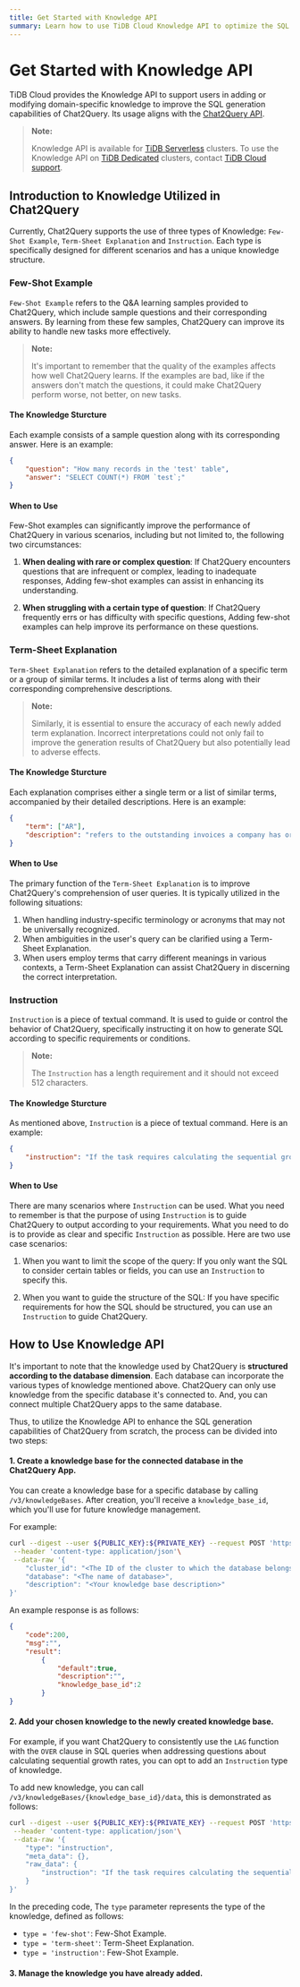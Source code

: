 ```yaml
---
title: Get Started with Knowledge API
summary: Learn how to use TiDB Cloud Knowledge API to optimize the SQL generation performance of the chat2query.
---
```


# Get Started with Knowledge API

TiDB Cloud provides the Knowledge API to support users in adding or modifying domain-specific knowledge to improve the SQL generation capabilities of Chat2Query. Its usage aligns with the [Chat2Query API](/tidb-cloud/use-chat2query-api.md). 


> **Note:**
>
> Knowledge API is available for [TiDB Serverless](/tidb-cloud/select-cluster-tier.md#tidb-serverless) clusters. To use the Knowledge API on [TiDB Dedicated](/tidb-cloud/select-cluster-tier.md#tidb-dedicated) clusters, contact [TiDB Cloud support](/tidb-cloud/tidb-cloud-support.md).


## Introduction to Knowledge Utilized in Chat2Query
Currently, Chat2Query supports the use of three types of Knowledge: `Few-Shot Example`, `Term-Sheet Explanation` and `Instruction`. Each type is specifically designed for different scenarios and has a unique knowledge structure.

### Few-Shot Example
`Few-Shot Example` refers to the Q&A learning samples provided to Chat2Query, which include sample questions and their corresponding answers. By learning from these few samples, Chat2Query can improve its ability to handle new tasks more effectively.

> **Note:**
>
> It's important to remember that the quality of the examples affects how well Chat2Query learns. If the examples are bad, like if the answers don't match the questions, it could make Chat2Query perform worse, not better, on new tasks.

#### The Knowledge Sturcture
Each example consists of a sample question along with its corresponding answer. Here is an example:

```json
{
    "question": "How many records in the 'test' table", 
    "answer": "SELECT COUNT(*) FROM `test`;"
}
```


#### When to Use
Few-Shot examples can significantly improve the performance of Chat2Query in various scenarios, including but not limited to, the following two circumstances:

1. **When dealing with rare or complex question**: If Chat2Query encounters questions that are infrequent or complex, leading to inadequate responses, Adding few-shot examples can assist in enhancing its understanding.

2. **When struggling with a certain type of question**: If Chat2Query frequently errs or has difficulty with specific questions, Adding few-shot examples can help improve its performance on these questions.



### Term-Sheet Explanation
`Term-Sheet Explanation` refers to the detailed explanation of a specific term or a group of similar terms. It includes a list of terms along with their corresponding comprehensive descriptions.

> **Note:**
>
> Similarly, it is essential to ensure the accuracy of each newly added term explanation. Incorrect interpretations could not only fail to improve the generation results of Chat2Query but also potentially lead to adverse effects.

#### The Knowledge Sturcture
Each explanation comprises either a single term or a list of similar terms, accompanied by their detailed descriptions. Here is an example:
```json
{
    "term": ["AR"],
    "description": "refers to the outstanding invoices a company has or the money clients owe the company"
}
```


#### When to Use
The primary function of the `Term-Sheet Explanation` is to improve Chat2Query's comprehension of user queries. It is typically utilized in the following situations:

1. When handling industry-specific terminology or acronyms that may not be universally recognized.
2. When ambiguities in the user's query can be clarified using a Term-Sheet Explanation.
3. When users employ terms that carry different meanings in various contexts, a Term-Sheet Explanation can assist Chat2Query in discerning the correct interpretation.


### Instruction
`Instruction` is a piece of textual command. It is used to guide or control the behavior of Chat2Query, specifically instructing it on how to generate SQL according to specific requirements or conditions.

> **Note:**
>
> The `Instruction` has a length requirement and it should not exceed 512 characters.

#### The Knowledge Sturcture
As mentioned above, `Instruction` is a piece of textual command. Here is an example:
```json
{
    "instruction": "If the task requires calculating the sequential growth rate: Using LAG function with OVER clause in SQL"
}
```

#### When to Use
There are many scenarios where `Instruction` can be used. What you need to remember is that the purpose of using `Instruction` is to guide Chat2Query to output according to your requirements. What you need to do is to provide as clear and specific `Instruction` as possible. Here are two use case scenarios:

1. When you want to limit the scope of the query: If you only want the SQL to consider certain tables or fields, you can use an `Instruction` to specify this.

2. When you want to guide the structure of the SQL: If you have specific requirements for how the SQL should be structured, you can use an `Instruction` to guide Chat2Query.


## How to Use Knowledge API
It's important to note that the knowledge used by Chat2Query is **structured according to the database dimension**. Each database can incorporate the various types of knowledge mentioned above. Chat2Query can only use knowledge from the specific database it's connected to. And, you can connect multiple Chat2Query apps to the same database.

Thus, to utilize the Knowledge API to enhance the SQL generation capabilities of Chat2Query from scratch, the process can be divided into two steps:

#### 1. Create a knowledge base for the connected database in the Chat2Query App.
You can create a knowledge base for a specific database by calling `/v3/knowledgeBases`. After creation, you'll receive a `knowledge_base_id`, which you'll use for future knowledge management.

For example:
```bash
curl --digest --user ${PUBLIC_KEY}:${PRIVATE_KEY} --request POST 'https://<region>.data.tidbcloud.com/api/v1beta/app/chat2query-<ID>/endpoint/v3/knowledgeBases'\
 --header 'content-type: application/json'\
 --data-raw '{
    "cluster_id": "<The ID of the cluster to which the database belongs>",
    "database": "<The name of database>",
    "description": "<Your knowledge base description>"
}'
```

An example response is as follows:

```json
{
    "code":200,
    "msg":"",
    "result":
        {
            "default":true,
            "description":"",
            "knowledge_base_id":2
        }
}
```


#### 2. Add your chosen knowledge to the newly created knowledge base.

For example, if you want Chat2Query to consistently use the `LAG` function with the `OVER` clause in SQL queries when addressing questions about calculating sequential growth rates, you can opt to add an `Instruction` type of knowledge.

To add new knowledge, you can call `/v3/knowledgeBases/{knowledge_base_id}/data`, this is demonstrated as follows:

```bash
curl --digest --user ${PUBLIC_KEY}:${PRIVATE_KEY} --request POST 'https://<region>.data.tidbcloud.com/api/v1beta/app/chat2query-<ID>/endpoint/v3/knowledgeBases/<knowledge_base_id>/data'\
 --header 'content-type: application/json'\
 --data-raw '{
    "type": "instruction",
    "meta_data": {},
    "raw_data": {
        "instruction": "If the task requires calculating the sequential growth rate: Using LAG function with OVER clause in SQL"
    }
}'
```

In the preceding code, The `type` parameter represents the type of the knowledge, defined as follows:

- `type = 'few-shot'`: Few-Shot Example.
- `type = 'term-sheet'`: Term-Sheet Explanation.
- `type = 'instruction'`: Few-Shot Example.


#### 3. Manage the knowledge you have already added.
